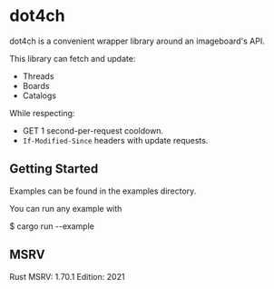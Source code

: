 # dot4ch

dot4ch is a convenient wrapper library around an imageboard's API.

This library can fetch and update:

- Threads
- Boards
- Catalogs

While respecting:

- GET 1 second-per-request cooldown.
- `If-Modified-Since` headers with update requests.

## Getting Started

Examples can be found in the examples directory.

You can run any example with

$ cargo run --example <example name>


## MSRV

Rust MSRV: 1.70.1
Edition: 2021
